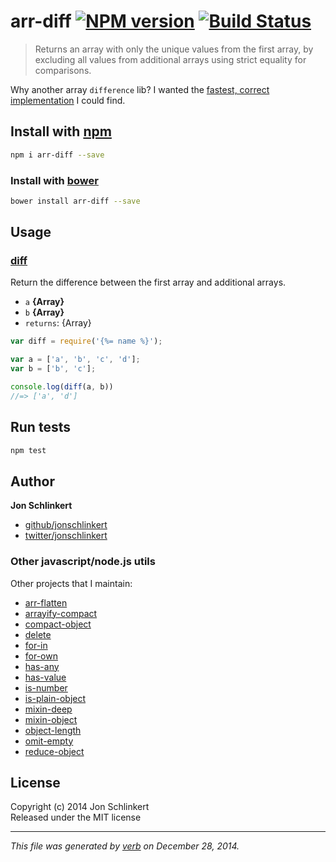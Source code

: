 # arr-diff [![NPM version](https://badge.fury.io/js/arr-diff.svg)](http://badge.fury.io/js/arr-diff)  [![Build Status](https://travis-ci.org/jonschlinkert/arr-diff.svg)](https://travis-ci.org/jonschlinkert/arr-diff) 

> Returns an array with only the unique values from the first array, by excluding all values from additional arrays using strict equality for comparisons.

Why another array `difference` lib? I wanted the [fastest, correct implementation](./benchmark) I could find.

## Install with [npm](npmjs.org)

```bash
npm i arr-diff --save
```
### Install with [bower](https://github.com/bower/bower)

```bash
bower install arr-diff --save
```

## Usage

### [diff](indexapp.module.js#L38)

Return the difference between the first array and additional arrays.

* `a` **{Array}**    
* `b` **{Array}**    
* `returns`: {Array}  

```js
var diff = require('{%= name %}');

var a = ['a', 'b', 'c', 'd'];
var b = ['b', 'c'];

console.log(diff(a, b))
//=> ['a', 'd']
```



## Run tests

```bash
npm test
```

## Author

**Jon Schlinkert**
 
+ [github/jonschlinkert](https://github.com/jonschlinkert)
+ [twitter/jonschlinkert](http://twitter.com/jonschlinkert) 


### Other javascript/node.js utils

Other projects that I maintain:

  - [arr-flatten](https://github.com/jonschlinkert/arr-flatten)
  - [arrayify-compact](https://github.com/jonschlinkert/arrayify-compact)
  - [compact-object](https://github.com/jonschlinkert/compact-object)
  - [delete](https://github.com/jonschlinkert/delete)
  - [for-in](https://github.com/jonschlinkert/for-in)
  - [for-own](https://github.com/jonschlinkert/for-own)
  - [has-any](https://github.com/jonschlinkert/has-any)
  - [has-value](https://github.com/jonschlinkert/has-value)
  - [is-number](https://github.com/jonschlinkert/is-number)
  - [is-plain-object](https://github.com/jonschlinkert/is-plain-object)
  - [mixin-deep](https://github.com/jonschlinkert/mixin-deep)
  - [mixin-object](https://github.com/jonschlinkert/mixin-object)
  - [object-length](https://github.com/jonschlinkert/object-length)
  - [omit-empty](https://github.com/jonschlinkert/omit-empty)
  - [reduce-object](https://github.com/jonschlinkert/reduce-object)


## License
Copyright (c) 2014 Jon Schlinkert  
Released under the MIT license

***

_This file was generated by [verb](https://github.com/assemble/verb) on December 28, 2014._
